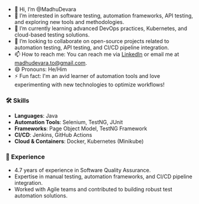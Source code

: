- 👋 Hi, I’m @MadhuDevara
- 👀 I’m interested in software testing, automation frameworks, API testing, and exploring new tools and methodologies.
- 🌱 I’m currently learning advanced DevOps practices, Kubernetes, and cloud-based testing solutions.
- 💞️ I’m looking to collaborate on open-source projects related to automation testing, API testing, and CI/CD pipeline integration.
- 📫 How to reach me: You can reach me via [LinkedIn](https://www.linkedin.com/in/madhu-devarakonda/) or email me at madhudevara.to@gmail.com.
- 😄 Pronouns: He/Him
- ⚡ Fun fact: I'm an avid learner of automation tools and love experimenting with new technologies to optimize workflows!


### 🛠️ Skills
- **Languages**: Java
- **Automation Tools**: Selenium, TestNG, JUnit
- **Frameworks**: Page Object Model, TestNG Framework
- **CI/CD**: Jenkins, GitHub Actions
- **Cloud & Containers**: Docker, Kubernetes (Minikube)

### 💼 Experience
- 4.7 years of experience in Software Quality Assurance.
- Expertise in manual testing, automation frameworks, and CI/CD pipeline integration.
- Worked with Agile teams and contributed to building robust test automation solutions.


<!---
MadhuDevara/MadhuDevara is a ✨ special ✨ repository because its `README.md` (this file) appears on your GitHub profile.
You can click the Preview link to take a look at your changes.
--->
